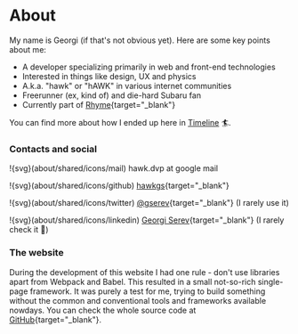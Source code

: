 # About

My name is Georgi (if that's not obvious yet). Here are some key points about me:

- A developer specializing primarily in web and front-end technologies
- Interested in things like design, UX and physics
- A.k.a. "hawk" or "hAWK" in various internet communities
- Freerunner (ex, kind of) and die-hard Subaru fan
- Currently part of [Rhyme](https://rhyme.com){target="_blank"}


You can find more about how I ended up here in [Timeline](/#/timeline) 🏄‍.

### Contacts and social

!{svg}(about/shared/icons/mail) hawk.dvp at google mail

!{svg}(about/shared/icons/github) [hawkgs](https://github.com){target="_blank"}

!{svg}(about/shared/icons/twitter) [@gserev](https://twitter.com/gserev){target="_blank"} (I rarely use it)

!{svg}(about/shared/icons/linkedin) [Georgi Serev](https://linkedin.com/in/georgiserev){target="_blank"} (I rarely check it 🤯)

### The website

During the development of this website I had one rule - don't use libraries apart from Webpack and Babel. This resulted in a small not-so-rich single-page framework. It was purely a test for me, trying to build something without the common and conventional tools and frameworks available nowdays. You can check the whole source code at [GitHub](https://github.com/hawkgs/georgi.ws){target="_blank"}.
